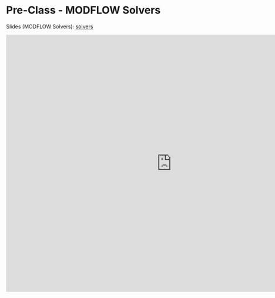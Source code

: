 # Pre-Class - MODFLOW Solvers



Slides (MODFLOW Solvers): [solvers](solvers.pptx)

<iframe width="900" height="700" src="https://www.youtube.com/embed/ew0D--V-1Cs?si=XSJ33pHZQxeFb7_E" title="YouTube 
video player" frameborder="0" allow="accelerometer; autoplay; clipboard-write; encrypted-media; gyroscope; picture-in-picture; web-share" referrerpolicy="strict-origin-when-cross-origin" allowfullscreen></iframe>